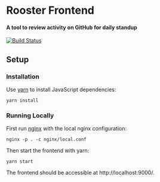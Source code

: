 # Rooster Frontend

#### A tool to review activity on GitHub for daily standup

[![Build Status](https://travis-ci.com/RevolutionTech/rooster-frontend.svg?branch=master)](https://travis-ci.com/RevolutionTech/rooster-frontend)

## Setup

### Installation

Use [yarn](https://yarnpkg.com/) to install JavaScript dependencies:

    yarn install

### Running Locally

First run [nginx](https://www.nginx.com/) with the local nginx configuration:

    nginx -p . -c nginx/local.conf

Then start the frontend with yarn:

    yarn start

The frontend should be accessible at http://localhost:9000/.
